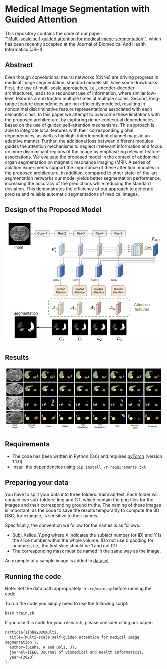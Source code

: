 # Medical Image Segmentation with Guided Attention
This repository contains the code of our paper:<br>
"['Multi-scale self-guided attention for medical image segmentation'"](https://arxiv.org/pdf/1906.02849.pdf), which has been recently accepted at the Journal of Biomedical And Health Informatics (JBHI).


## Abstract

Even though convolutional neural networks (CNNs) are driving progress in medical image segmentation, standard models still have some drawbacks. First, the use of multi-scale approaches, i.e., encoder-decoder architectures, leads to a redundant use of information, where similar low-level features are extracted multiple times at multiple scales. Second, long-range feature dependencies are not efficiently modeled, resulting in nonoptimal discriminative feature representations associated with each semantic class. In this paper we attempt to overcome these limitations with the proposed architecture, by capturing richer
contextual dependencies based on the use of guided self-attention
mechanisms. This approach is able to integrate local features with their corresponding global dependencies, as well as highlight interdependent channel maps in an adaptive manner. Further, the additional loss between different modules guides the attention mechanisms to neglect irrelevant information and focus on more
discriminant regions of the image by emphasizing relevant feature
associations. We evaluate the proposed model in the context of
abdominal organ segmentation on magnetic resonance imaging (MRI). A series of ablation experiments support the importance of these attention modules in the proposed architecture. In addition, compared to other state-of-the-art segmentation networks our model yields better segmentation performance, increasing the accuracy of the predictions while reducing the standard deviation. This demonstrates the efficiency of our approach to generate precise and reliable automatic segmentations of medical images.

## Design of the Proposed Model
![model](images/model.png)

## Results

![Result](images/result.png)
## Requirements

- The code has been written in Python (3.6) and requires [pyTorch](https://pytorch.org) (version 1.1.0)
- Install the dependencies using `pip install -r requirements.txt`

## Preparing your data
You have to split your data into three folders: train/val/test. Each folder will contain two sub-folders: Img and GT, which contain the png files for the images and their corresponding ground truths. The naming of these images is important, as the code to save the results temporarily to compute the 3D DSC, for example, is sensitive to their names.

Specifically, the convention we follow for the names is as follows:
- Subj_Xslice_Y.png where X indicates the subject number (or ID) and Y is the slice number within the whole volume. (Do not use 0 padding for numbers, i.e., the first slice should be 1 and not 01)
- The corresponding mask must be named in the same way as the image.

An example of a sample image is added in [dataset](https://github.com/sinAshish/Multi-Scale-Attention/tree/master/DataSetSample/train)

## Running the code

Note: Set the data path appropriately in `src/main.py` before running the code.

To run the code you simply need to use the following script:

```
bash train.sh
```


If you use this code for your research, please consider citing our paper:

```
@article{sinha2020multi,
  title={Multi-scale self-guided attention for medical image segmentation.},
  author={Sinha, A and Dolz, J},
  journal={IEEE Journal of Biomedical and Health Informatics},
  year={2020}
}
```
